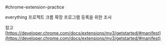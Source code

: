 #chrome-extension-practice

everything 프로젝트 크롬 확장 프로그램 등록을 위한 조사

참고 [https://developer.chrome.com/docs/extensions/mv3/getstarted/#manifest](https://developer.chrome.com/docs/extensions/mv3/getstarted/#manifest)